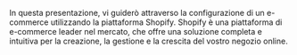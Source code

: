 In questa presentazione, vi guiderò attraverso la configurazione di un e-commerce utilizzando la piattaforma Shopify. Shopify è una piattaforma di e-commerce leader nel mercato,
che offre una soluzione completa e intuitiva per la creazione, la gestione e la crescita del vostro negozio online.
